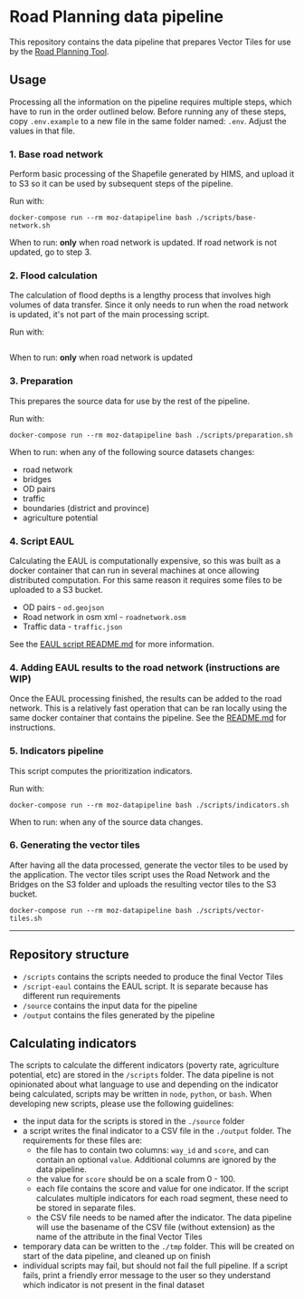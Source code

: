 # Road Planning data pipeline
This repository contains the data pipeline that prepares Vector Tiles for use by the [Road Planning Tool](https://github.com/developmentseed/moz-road-planning).

## Usage
Processing all the information on the pipeline requires multiple steps, which have to run in the order outlined below. Before running any of these steps, copy `.env.example` to a new file in the same folder named: `.env`.
Adjust the values in that file.

### 1. Base road network
Perform basic processing of the Shapefile generated by HIMS, and upload it to S3 so it can be used by subsequent steps of the pipeline.

Run with:
```
docker-compose run --rm moz-datapipeline bash ./scripts/base-network.sh
```

When to run: **only** when road network is updated. If road network is not updated, go to step 3.

### 2. Flood calculation
The calculation of flood depths is a lengthy process that involves high volumes of data transfer. Since it only needs to run when the road network is updated, it's not part of the main processing script.

Run with:
```
```

When to run: **only** when road network is updated

### 3. Preparation
This prepares the source data for use by the rest of the pipeline.

Run with:
```
docker-compose run --rm moz-datapipeline bash ./scripts/preparation.sh
```

When to run: when any of the following source datasets changes:

- road network
- bridges
- OD pairs
- traffic
- boundaries (district and province)
- agriculture potential

### 4. Script EAUL
Calculating the EAUL is computationally expensive, so this was built as a docker container that can run in several machines at once allowing distributed computation.
For this same reason it requires some files to be uploaded to a S3 bucket.
- OD pairs - `od.geojson`
- Road network in osm xml - `roadnetwork.osm`
- Traffic data - `traffic.json`

See the [EAUL script README.md](./scripts/eaul/README.md) for more information.

### 4. Adding EAUL results to the road network (instructions are WIP)
Once the EAUL processing finished, the results can be added to the road network. This is a relatively fast operation that can be ran locally using the same docker container that contains the pipeline.
See the [README.md](./scripts/merge-eaul/README.md) for instructions.

### 5. Indicators pipeline
This script computes the prioritization indicators.

Run with:
```
docker-compose run --rm moz-datapipeline bash ./scripts/indicators.sh
```

When to run: when any of the source data changes.

### 6. Generating the vector tiles
After having all the data processed, generate the vector tiles to be used by the application.
The vector tiles script uses the Road Network and the Bridges on the S3 folder and uploads the resulting vector tiles to the S3 bucket.

```
docker-compose run --rm moz-datapipeline bash ./scripts/vector-tiles.sh
```

-----

## Repository structure

- `/scripts` contains the scripts needed to produce the final Vector Tiles
- `/script-eaul` contains the EAUL script. It is separate because has different run requirements
- `/source` contains the input data for the pipeline
- `/output` contains the files generated by the pipeline

## Calculating indicators
The scripts to calculate the different indicators (poverty rate, agriculture potential, etc) are stored in the `/scripts` folder. The data pipeline is not opinionated about what language to use and depending on the indicator being calculated, scripts may be written in `node`, `python`, or `bash`. When developing new scripts, please use the following guidelines:

- the input data for the scripts is stored in the `./source` folder
- a script writes the final indicator to a CSV file in the `./output` folder. The requirements for these files are:  
  - the file has to contain two columns: `way_id` and `score`, and can contain an optional `value`. Additional columns are ignored by the data pipeline.
  - the value for `score` should be on a scale from 0 - 100.
  - each file contains the score and value for one indicator. If the script calculates multiple indicators for each road segment, these need to be stored in separate files.
  - the CSV file needs to be named after the indicator. The data pipeline will use the basename of the CSV file (without extension) as the name of the attribute in the final Vector Tiles
- temporary data can be written to the `./tmp` folder. This will be created on start of the data pipeline, and cleaned up on finish
- individual scripts may fail, but should not fail the full pipeline. If a script fails, print a friendly error message to the user so they understand which indicator is not present in the final dataset
